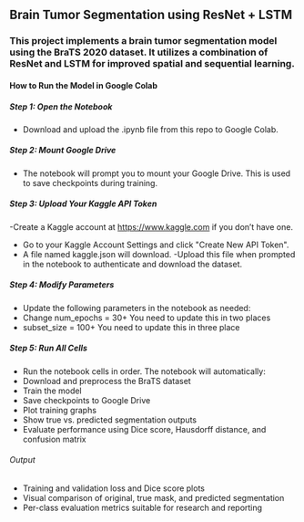 
## Brain Tumor Segmentation using ResNet + LSTM
### This project implements a brain tumor segmentation model using the BraTS 2020 dataset. It utilizes a combination of ResNet and LSTM for improved spatial and sequential learning.

#### How to Run the Model in Google Colab
##### Step 1: Open the Notebook
- Download and upload the .ipynb file from this repo to Google Colab.

##### Step 2: Mount Google Drive
- The notebook will prompt you to mount your Google Drive. This is used to save checkpoints during training.

##### Step 3: Upload Your Kaggle API Token
-Create a Kaggle account at https://www.kaggle.com if you don’t have one.
- Go to your Kaggle Account Settings and click "Create New API Token".
- A file named kaggle.json will download.
-Upload this file when prompted in the notebook to authenticate and download the dataset.

##### Step 4: Modify Parameters
- Update the following parameters in the notebook as needed:
- Change num_epochs = 30+
  You need to update this in two places
- subset_size = 100+ 
  You need to update this in three place

##### Step 5: Run All Cells
- Run the notebook cells in order.
The notebook will automatically:
- Download and preprocess the BraTS dataset
- Train the model
- Save checkpoints to Google Drive
- Plot training graphs
- Show true vs. predicted segmentation outputs
- Evaluate performance using Dice score, Hausdorff distance, and confusion matrix
###### Output
- Training and validation loss and Dice score plots
- Visual comparison of original, true mask, and predicted segmentation
- Per-class evaluation metrics suitable for research and reporting

